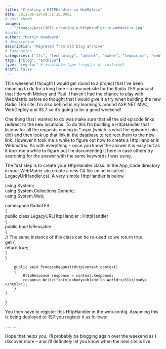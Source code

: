 ```yaml
---
title: "Creating a HTTPHandler in WebMatrix"
date: 2011-06-18T09:31:18.000Z
# post thumb
images:
  - "/images/post/2011-creating-a-httphandler-in-webmatrix.jpg"
#author
author: "Martin Woodward"
# description
description: "Migrated from old blog archive"
# Taxonomies
categories: ["tfs", "technology", "dotnet", "maker", "teamprise", "web", "programming", "podcast"]
tags: ["blog", "archive"]
type: "regular" # available type (regular or featured)
draft: false
---
```

This weekend I thought I would get round to a project that I’ve been meaning to do for a long time – a new website for the Radio TFS podcast that I do with Mickey and Paul.  I haven’t had the chance to play with WebMatrix before so thought that I would give it a try when building the new Radio TFS site.  I’m also behind in my learning's around ASP.NET MVC, WebDeploy and IIS 7 so it’s going to be a good weekend!    

One thing that I wanted to do was make sure that all the old episode links redirect to the new locations.  To do this I’m building a HttpHandler that listens for all the requests ending in *.aspx (which is what the episode links did) and then look up that link in the database to redirect them to the new link.  However it took me a while to figure out how to create a HttpHandler in Webmatrix.  As with everything – once you know the answer it is easy but as it took me a while to figure out I’m documenting it here in case others try searching for the answer with the same keywords I was using.  

The first step is to create your HttpHandler class.  In the App_Code directory in your WebMatrix site create a new C# file (mine is called LegacyUrlHandler.cs).  A very simple HttpHandler is below.     

using System;        
using System.Collections.Generic;         
using System.Web;    

namespace RadioTFS        
{         
    public class LegacyURLHttpHandler : IHttpHandler         
    {         
        public bool IsReusable         
        {         
            // The same instance of this class can be re-used so we return true.         
            get {         
                return true;         
            }         
        }    

        public void ProcessRequest(HttpContext context)        
        {         
            HttpResponse response = context.Response;         
            response.Write("<html><body><h1>Hello World!</h1></body></html>");         
        }         
    }         
}   

You then have to register this HttpHandler in the web.config.  Assuming this is being deployed to IIS7 you register it as follows:     

<?xml version="1.0" encoding="UTF-8"?>        
<configuration>         
    <system.webServer>         
        .....         
        <handlers>         
            <add name="LegacyUrlHandler" verb="*"         
                path="*.aspx"         
                type="RadioTFS.LegacyURLHttpHandler"         
                resourceType="Unspecified" />         
        </handlers>  
    </system.webServer>         
    ....         
</configuration>   

Hope that helps you.  I’ll probably be blogging again over the weekend as I discover more – and I’ll definitely let you know when the new site is live.